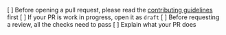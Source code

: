 [ ] Before opening a pull request, please read the [contributing guidelines](https://github.com/offsideswap/offside-uikit/blob/master/CONTRIBUTING.md) first
[ ] If your PR is work in progress, open it as `draft`
[ ] Before requesting a review, all the checks need to pass
[ ] Explain what your PR does

